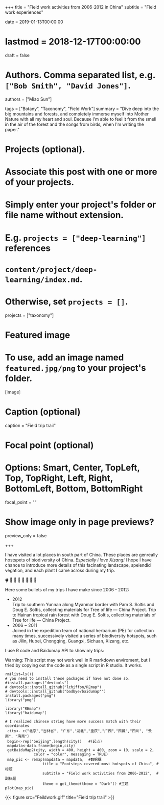 +++
title = "Field work activities from 2006-2012 in China"
subtitle = "Field work experiences"

date = 2019-01-13T00:00:00
# lastmod = 2018-12-17T00:00:00
draft = false

# Authors. Comma separated list, e.g. `["Bob Smith", "David Jones"]`.
authors = ["Miao Sun"]

tags = ["Botany", "Taxonomy", "Field Work"]
summary = "Dive deep into the big mountains and forests, and completely immerse myself into Mother Nature with all my heart and soul. Because I'm able to feel it from the smell in the air of the forest and the songs from birds, when I'm writing the paper."

# Projects (optional).
#   Associate this post with one or more of your projects.
#   Simply enter your project's folder or file name without extension.
#   E.g. `projects = ["deep-learning"]` references 
#   `content/project/deep-learning/index.md`.
#   Otherwise, set `projects = []`.
projects = ["taxonomy"]

# Featured image
# To use, add an image named `featured.jpg/png` to your project's folder. 
[image]
  # Caption (optional)
  caption = "Field trip trail"

  # Focal point (optional)
  # Options: Smart, Center, TopLeft, Top, TopRight, Left, Right, BottomLeft, Bottom, BottomRight
  focal_point = ""

  # Show image only in page previews?
  preview_only = false

+++

I have visited a lot places in south part of China. These places are genreally hostspots of biodiversity of China. _Especially I love Xizang!_ I hope I have chance to introduce more details of this facinating landscape, spelendid vegation, and each plant I came across during my trip.  

:four_leaf_clover: :cherry_blossom: :herb: :cactus: :mushroom: :palm_tree: :deciduous_tree: :blossom:

Here some bullets of my trips I have make since 2006 - 2012:  

+ 2012  
Trip to southern Yunnan along Myanmar border with Pam S. Soltis and Doug E. Soltis, collecting materials for Tree of life — China Project.
Trip to Hainan tropical rain forest with Doug E. Soltis, collecting materials of Tree for life — China Project.  
+ 2006 ~ 2011  
Joined in the expedition team of national herbarium (PE) for collection many times, successively visited a series of biodiversity hotspots, such as Jilin, Hubei, Chongqing, Guangxi, Sichuan, Xizang, etc.  

I use R code and Baidumap API to show my trips:  

Warning: This script may not work well in R markdown enviroment, but I tried by copying out the code as a single script in R studio. It works.  


```{r echo=TRUE}
rm(list=ls())
# you need to install these packages if have not done so.
#install.packages("devtools")
# devtools::install_github("lchiffon/REmap")
# devtools::install_github("badbye/baidumap"")
install.packages("png")
library("png")

library("REmap")
library("baidumap")

# I realized chinese string have more success match with their coordinates
 city<- c("北京","吉林省", "广东","湖北","重庆","广西","西藏","四川", "云南", "海南")
 begin<-rep("beijing",length(city))   #(起点)
 mapdata<-data.frame(begin,city)
 getBaiduMap2(city, width = 400, height = 400, zoom = 10, scale = 2,
             color = "color", messaging = TRUE)
 map_pic <- remap(mapdata = mapdata,  #数据框
                 title = "Footsteps covered most hotspots of China", #标题
                 subtitle = "Field work activities from 2006-2012",  #副标题
                 theme = get_theme(theme = "Dark")) #主题
plot(map_pic)

```

{{< figure src="Feildwork.gif" title="Field trip trail" >}}
